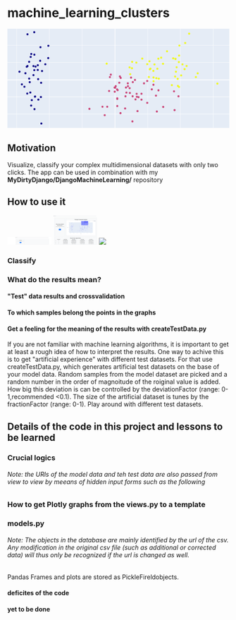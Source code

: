 # machine_learning_clusters


![abstract](snapshots/abstract.png?raw=true "abstract")


## Motivation
Visualize, classify your complex multidimensional datasets with only two clicks. The app can be used in combination with my **MyDirtyDjango/DjangoMachineLearning/** repository


## How to use it
<p float="left">
  <img src="snapshots/load_data.png" width="100" />
  <img src="snapshots/projection.png" width="100" /> 
  <img src="snapshots/cluster.png" width="100" />
</p>



### Classify
### What do the results mean?

#### "Test" data results and crossvalidation

#### To which samples belong the points in the graphs


#### Get a feeling for the meaning of the results with createTestData.py
If you are not familiar with machine learning algorithms, it is important to get at least a rough idea of how to interpret the results. One way to achive this is to get "artificial experience" with different test datasets. For that use createTestData.py, which generates artificial test datasets on the base of your model data. Random samples from the model dataset are picked and a random number in the order of magnoitude of the roiginal value is added. How big this deviation is can be controlled by the deviationFactor (range: 0-1,recommended <0.1). The size of the artificial dataset is tunes by the fractionFactor (range: 0-1). Play around with different test datasets. 

## Details of the code in this project and lessons to be learned
### Crucial logics

###### Note: the URls of the model data and teh test data are also passed from view to view by meeans of hidden input forms such as the following

### How to get Plotly graphs from the views.py to a template 





### models.py

###### Note: The objects in the database are mainly identified by the url of the csv. Any modification in the original csv file (such as additional or corrected data) will thus only be recognized if the url is changed as well. 
Pandas Frames and plots are stored as PickleFireldobjects. 

#### deficites of the code


#### yet to be done









